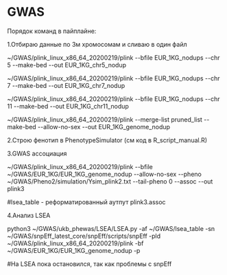 # GWAS
Порядок команд в пайплайне:

1.Отбираю данные по 3м хромосомам и сливаю в один файл

~/GWAS/plink_linux_x86_64_20200219/plink --bfile EUR_1KG_nodups --chr 5 --make-bed --out EUR_1KG_chr5_nodup

~/GWAS/plink_linux_x86_64_20200219/plink --bfile EUR_1KG_nodups --chr 7 --make-bed --out EUR_1KG_chr7_nodup

~/GWAS/plink_linux_x86_64_20200219/plink --bfile EUR_1KG_nodups --chr 11 --make-bed --out EUR_1KG_chr11_nodup

~/GWAS/plink_linux_x86_64_20200219/plink --merge-list pruned_list --make-bed --allow-no-sex --out EUR_1KG_genome_nodup

2.Строю фенотип в PhenotypeSimulator (см код в R_script_manual.R)

3.GWAS ассоциация

~/GWAS/plink_linux_x86_64_20200219/plink --bfile ~/GWAS/EUR_1KG/EUR_1KG_genome_nodup --allow-no-sex --pheno ~/GWAS/Pheno2/simulation/Ysim_plink2.txt --tail-pheno 0 --assoc --out plink3

#lsea_table - реформатированный аутпут plink3.assoc

4.Анализ LSEA

python3 ~/GWAS/ukb_phewas/LSEA/LSEA.py -af ~/GWAS/lsea_table -sn ~/GWAS/snpEff_latest_core/snpEff/scripts/snpEff -pld ~/GWAS/plink_linux_x86_64_20200219/plink -bf ~/GWAS/EUR_1KG/EUR_1KG_genome_nodup -p

#На LSEA пока остановился, так как проблемы с snpEff
